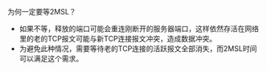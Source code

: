 为何一定要等2MSL？

- 如果不等，释放的端口可能会重连刚断开的服务器端口，这样依然存活在网络里的老的TCP报文可能与新TCP连接报文冲突，造成数据冲突。
- 为避免此种情况，需要等待老的TCP连接的活跃报文全部消失，而2MSL时间可以满足这个需求。
